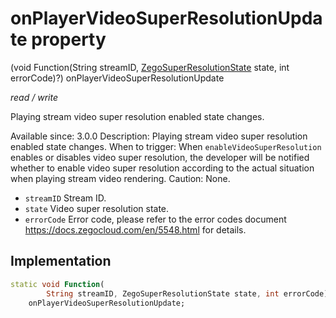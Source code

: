 


# onPlayerVideoSuperResolutionUpdate property







(void Function(String streamID, [ZegoSuperResolutionState](../../zego_uikit_prebuilt_live_audio_room/ZegoSuperResolutionState.md) state, int errorCode)?) onPlayerVideoSuperResolutionUpdate
  
_<span class="feature">read / write</span>_



<p>Playing stream video super resolution enabled state changes.</p>
<p>Available since: 3.0.0
Description: Playing stream video super resolution enabled state changes.
When to trigger: When <code>enableVideoSuperResolution</code> enables or disables video super resolution, the developer will be notified whether to enable video super resolution according to the actual situation when playing stream video rendering.
Caution: None.</p>
<ul>
<li><code>streamID</code> Stream ID.</li>
<li><code>state</code> Video super resolution state.</li>
<li><code>errorCode</code> Error code, please refer to the error codes document <a href="https://docs.zegocloud.com/en/5548.html">https://docs.zegocloud.com/en/5548.html</a> for details.</li>
</ul>



## Implementation

```dart
static void Function(
        String streamID, ZegoSuperResolutionState state, int errorCode)?
    onPlayerVideoSuperResolutionUpdate;
```








